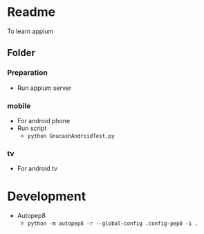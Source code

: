 # Readme
To learn appium

## Folder

### Preparation
* Run appium server

### mobile
* For android phone
* Run script
   * ```python GnucashAndroidTest.py```

### tv
* For android tv

# Development
* Autopep8
   * ```python -m autopep8 -r --global-config .config-pep8 -i .```